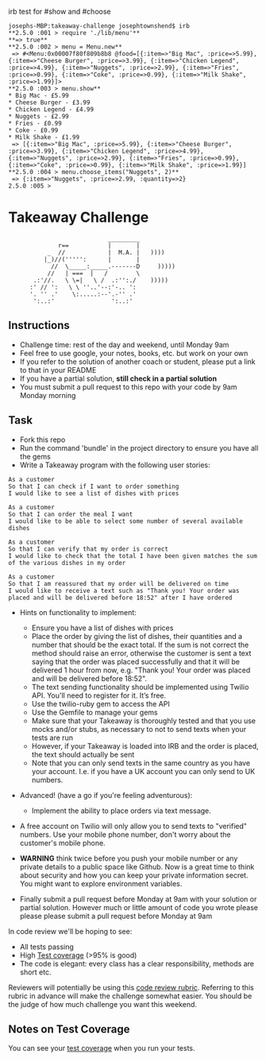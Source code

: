 
irb test for #show and #choose
```
josephs-MBP:takeaway-challenge josephtownshend$ irb
**2.5.0 :001 > require './lib/menu'**
**=> true**
**2.5.0 :002 > menu = Menu.new**
 => #<Menu:0x00007f80f809b8b8 @food=[{:item=>"Big Mac", :price=>5.99}, {:item=>"Cheese Burger", :price=>3.99}, {:item=>"Chicken Legend", :price=>4.99}, {:item=>"Nuggets", :price=>2.99}, {:item=>"Fries", :price=>0.99}, {:item=>"Coke", :price=>0.99}, {:item=>"Milk Shake", :price=>1.99}]>
**2.5.0 :003 > menu.show**
* Big Mac - £5.99
* Cheese Burger - £3.99
* Chicken Legend - £4.99
* Nuggets - £2.99
* Fries - £0.99
* Coke - £0.99
* Milk Shake - £1.99
 => [{:item=>"Big Mac", :price=>5.99}, {:item=>"Cheese Burger", :price=>3.99}, {:item=>"Chicken Legend", :price=>4.99}, {:item=>"Nuggets", :price=>2.99}, {:item=>"Fries", :price=>0.99}, {:item=>"Coke", :price=>0.99}, {:item=>"Milk Shake", :price=>1.99}]
**2.5.0 :004 > menu.choose_items("Nuggets", 2)**
 => {:item=>"Nuggets", :price=>2.99, :quantity=>2}
2.5.0 :005 >
```







Takeaway Challenge
==================
```
                            _________
              r==           |       |
           _  //            |  M.A. |   ))))
          |_)//(''''':      |       |
            //  \_____:_____.-------D     )))))
           //   | ===  |   /        \
       .:'//.   \ \=|   \ /  .:'':./    )))))
      :' // ':   \ \ ''..'--:'-.. ':
      '. '' .'    \:.....:--'.-'' .'
       ':..:'                ':..:'

 ```

Instructions
-------

* Challenge time: rest of the day and weekend, until Monday 9am
* Feel free to use google, your notes, books, etc. but work on your own
* If you refer to the solution of another coach or student, please put a link to that in your README
* If you have a partial solution, **still check in a partial solution**
* You must submit a pull request to this repo with your code by 9am Monday morning

Task
-----

* Fork this repo
* Run the command 'bundle' in the project directory to ensure you have all the gems
* Write a Takeaway program with the following user stories:

```
As a customer
So that I can check if I want to order something
I would like to see a list of dishes with prices

As a customer
So that I can order the meal I want
I would like to be able to select some number of several available dishes

As a customer
So that I can verify that my order is correct
I would like to check that the total I have been given matches the sum of the various dishes in my order

As a customer
So that I am reassured that my order will be delivered on time
I would like to receive a text such as "Thank you! Your order was placed and will be delivered before 18:52" after I have ordered
```

* Hints on functionality to implement:
  * Ensure you have a list of dishes with prices
  * Place the order by giving the list of dishes, their quantities and a number that should be the exact total. If the sum is not correct the method should raise an error, otherwise the customer is sent a text saying that the order was placed successfully and that it will be delivered 1 hour from now, e.g. "Thank you! Your order was placed and will be delivered before 18:52".
  * The text sending functionality should be implemented using Twilio API. You'll need to register for it. It’s free.
  * Use the twilio-ruby gem to access the API
  * Use the Gemfile to manage your gems
  * Make sure that your Takeaway is thoroughly tested and that you use mocks and/or stubs, as necessary to not to send texts when your tests are run
  * However, if your Takeaway is loaded into IRB and the order is placed, the text should actually be sent
  * Note that you can only send texts in the same country as you have your account. I.e. if you have a UK account you can only send to UK numbers.

* Advanced! (have a go if you're feeling adventurous):
  * Implement the ability to place orders via text message.

* A free account on Twilio will only allow you to send texts to "verified" numbers. Use your mobile phone number, don't worry about the customer's mobile phone.

* **WARNING** think twice before you push your mobile number or any private details to a public space like Github. Now is a great time to think about security and how you can keep your private information secret. You might want to explore environment variables.

* Finally submit a pull request before Monday at 9am with your solution or partial solution.  However much or little amount of code you wrote please please please submit a pull request before Monday at 9am


In code review we'll be hoping to see:

* All tests passing
* High [Test coverage](https://github.com/makersacademy/course/blob/master/pills/test_coverage.md) (>95% is good)
* The code is elegant: every class has a clear responsibility, methods are short etc.

Reviewers will potentially be using this [code review rubric](docs/review.md).  Referring to this rubric in advance will make the challenge somewhat easier.  You should be the judge of how much challenge you want this weekend.

Notes on Test Coverage
------------------

You can see your [test coverage](https://github.com/makersacademy/course/blob/master/pills/test_coverage.md) when you run your tests.
